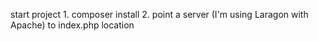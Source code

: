 start project
    1. composer install
    2. point a server (I'm using Laragon with Apache) to index.php location

